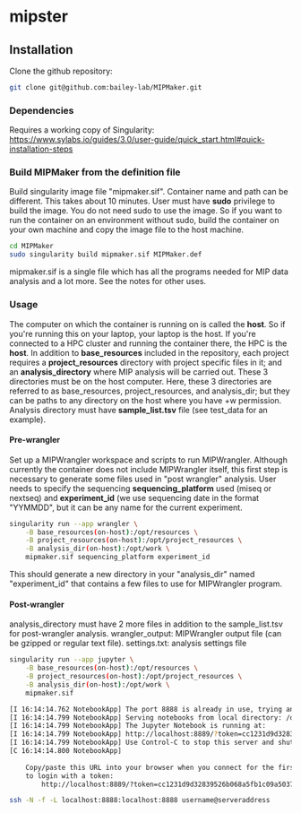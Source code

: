 mipster
=========
## Installation
Clone the github repository:
```bash
git clone git@github.com:bailey-lab/MIPMaker.git
```
### Dependencies
Requires a working copy of Singularity: https://www.sylabs.io/guides/3.0/user-guide/quick_start.html#quick-installation-steps
### Build MIPMaker from the definition file 
Build singularity image file "mipmaker.sif". Container name and path can be different.
This takes  about 10 minutes.
User must have **sudo** privilege to build the image. You do not need sudo to use the image. So if you want to run the container on an environment without sudo, build the container on your own machine and copy the image file to the host machine.
```bash
cd MIPMaker
sudo singularity build mipmaker.sif MIPMaker.def
```
mipmaker.sif is a single file which has all the programs needed for MIP data analysis and a lot more. See the notes for other uses.
### Usage
The computer on which the container is running on is called the **host**. So if you're running this on your laptop, your laptop is the host. If you're connected to a HPC cluster and running the container there, the HPC is the **host**. 
In addition to **base_resources** included in the repository, each project requires a **project_resources** directory with project specific files in it; and an **analysis_directory** where MIP analysis will be carried out. These 3 directories must be on the host computer. Here, these 3 directories are referred to as base_resources, project_resources, and analysis_dir; but they can be paths to any directory on the host where you have +w permission.
Analysis directory must have **sample_list.tsv** file (see test_data for an example).
#### Pre-wrangler
Set up a MIPWrangler workspace and scripts to run MIPWrangler. Although currently the container does not include MIPWrangler itself, this  first step is necessary to generate some files used in "post wrangler" analysis. User needs to specify the sequencing **sequencing_platform** used (miseq or nextseq) and **experiment_id** (we use sequencing date in the format "YYMMDD", but it can be any name for the current experiment.
```bash
singularity run --app wrangler \
    -B base_resources(on-host):/opt/resources \
    -B project_resources(on-host):/opt/project_resources \
    -B analysis_dir(on-host):/opt/work \
    mipmaker.sif sequencing_platform experiment_id
```
This should generate a new directory in your "analysis_dir" named "experiment_id" that contains a few files to use for MIPWrangler program.
#### Post-wrangler
analysis_directory must have 2 more files in addition to the sample_list.tsv for post-wrangler analysis.
wrangler_output: MIPWrangler output file (can be gzipped or regular text file).
settings.txt: analysis settings file
```bash
singularity run --app jupyter \
    -B base_resources(on-host):/opt/resources \
    -B project_resources(on-host):/opt/project_resources \
    -B analysis_dir(on-host):/opt/work \
    mipmaker.sif
```
```bash
[I 16:14:14.762 NotebookApp] The port 8888 is already in use, trying another port.
[I 16:14:14.799 NotebookApp] Serving notebooks from local directory: /opt/work
[I 16:14:14.799 NotebookApp] The Jupyter Notebook is running at:
[I 16:14:14.799 NotebookApp] http://localhost:8889/?token=cc1231d9d32839526b068a5fb1c09a503775cb480ed5bf0d
[I 16:14:14.799 NotebookApp] Use Control-C to stop this server and shut down all kernels (twice to skip confirmation).
[C 16:14:14.800 NotebookApp] 
    
    Copy/paste this URL into your browser when you connect for the first time,
    to login with a token:
        http://localhost:8889/?token=cc1231d9d32839526b068a5fb1c09a503775cb480ed5bf0d
```

```bash
ssh -N -f -L localhost:8888:localhost:8888 username@serveraddress
```
